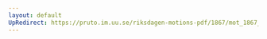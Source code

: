 ```yaml
---
layout: default
UpRedirect: https://pruto.im.uu.se/riksdagen-motions-pdf/1867/mot_1867__fk__41/mot_1867__fk__41-002.pdf
---
```

